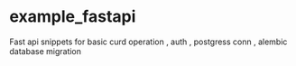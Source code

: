 # example_fastapi
Fast api snippets for basic curd operation , auth , postgress conn , alembic database migration
